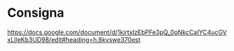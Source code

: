 # Consigna

https://docs.google.com/document/d/1kirtxIzEbPFe3pQ_0qNkcCaIYC4ucGVxLIleKb3UD98/edit#heading=h.8kyswe370est
